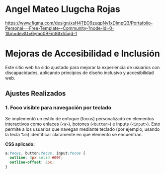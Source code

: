 # Angel Mateo Llugcha Rojas

https://www.figma.com/design/xsH4TEO9zuqpNv1xDImpQ3/Portafolio-Personal---Free-Template--Community-?node-id=0-1&m=dev&t=6ymo0BEmt6txh5qd-1


# Mejoras de Accesibilidad e Inclusión

Este sitio web ha sido ajustado para mejorar la experiencia de usuarios con discapacidades, aplicando principios de diseño inclusivo y accesibilidad web.

## Ajustes Realizados

### 1. Foco visible para navegación por teclado
Se implementó un estilo de enfoque (focus) personalizado en elementos interactivos como enlaces (`<a>`), botones (`<button>`) e inputs (`<input>`). Esto permite a los usuarios que navegan mediante teclado (por ejemplo, usando la tecla `Tab`) identificar claramente en qué elemento se encuentran.

**CSS aplicado:**
```css
a:focus, button:focus, input:focus {
  outline: 3px solid #00f;
  outline-offset: 2px;
}
